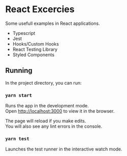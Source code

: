 # React Excercies

Some usefull examples in React applications.

- Typescript
- Jest
- Hooks/Custom Hooks
- React Testing Library
- Styled Components

## Running

In the project directory, you can run:

### `yarn start`

Runs the app in the development mode.\
Open [http://localhost:3000](http://localhost:3000) to view it in the browser.

The page will reload if you make edits.\
You will also see any lint errors in the console.

### `yarn test`

Launches the test runner in the interactive watch mode.
